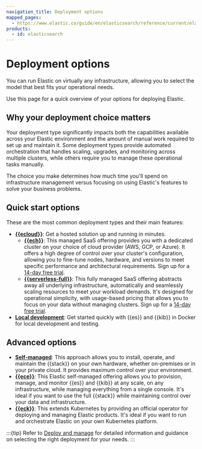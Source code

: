 ```yaml
---
navigation_title: Deployment options
mapped_pages:
  - https://www.elastic.co/guide/en/elasticsearch/reference/current/elasticsearch-intro-deploy.html
products:
  - id: elasticsearch
---
```


# Deployment options

You can run Elastic on virtually any infrastructure, allowing you to select the model that best fits your operational needs.

Use this page for a quick overview of your options for deploying Elastic.

## Why your deployment choice matters

Your deployment type significantly impacts both the capabilities available across your Elastic environment and the amount of manual work required to set up and maintain it. Some deployment types provide automated orchestration that handles scaling, upgrades, and monitoring across multiple clusters, while others require you to manage these operational tasks manually. 

The choice you make determines how much time you'll spend on infrastructure management versus focusing on using Elastic's features to solve your business problems.

## Quick start options

These are the most common deployment types and their main features:

* **[{{ecloud}}](/deploy-manage/deploy/elastic-cloud.md)**: Get a hosted solution up and running in minutes.
  * **[{{ech}}](/deploy-manage/deploy/elastic-cloud/cloud-hosted.md)**: This managed SaaS offering provides you with a dedicated cluster on your choice of cloud provider (AWS, GCP, or Azure). It offers a high degree of control over your cluster's configuration, allowing you to fine-tune nodes, hardware, and versions to meet specific performance and architectural requirements. Sign up for a [14-day free trial](https://cloud.elastic.co/registration).
  * **[{{serverless-full}}](/deploy-manage/deploy/elastic-cloud/serverless.md)**: This fully managed SaaS offering abstracts away all underlying infrastructure, automatically and seamlessly scaling resources to meet your workload demands. It's designed for operational simplicity, with usage-based pricing that allows you to focus on your data without managing clusters. Sign up for a [14-day free trial](https://cloud.elastic.co/serverless-registration).
* **[Local development](/deploy-manage/deploy/self-managed/local-development-installation-quickstart.md)**: Get started quickly with {{es}} and {{kib}} in Docker for local development and testing.

## Advanced options

* **[Self-managed](/deploy-manage/deploy/self-managed.md)**: This approach allows you to install, operate, and maintain the {{stack}} on your own hardware, whether on-premises or in your private cloud. It provides maximum control over your environment.
* **[{{ece}}](/deploy-manage/deploy/cloud-enterprise.md)**: This Elastic self-managed offering allows you to provision, manage, and monitor {{es}} and {{kib}} at any scale, on any infrastructure, while managing everything from a single console. It's ideal if you want to use the full {{stack}} while maintaining control over your data and infrastructure.
* **[{{eck}}](/deploy-manage/deploy/cloud-on-k8s.md)**: This extends Kubernetes by providing an official operator for deploying and managing Elastic products. It's ideal if you want to run and orchestrate Elastic on your own Kubernetes platform.

:::{tip}
Refer to [Deploy and manage](/deploy-manage/index.md) for detailed information and guidance on selecting the right deployment for your needs.
:::